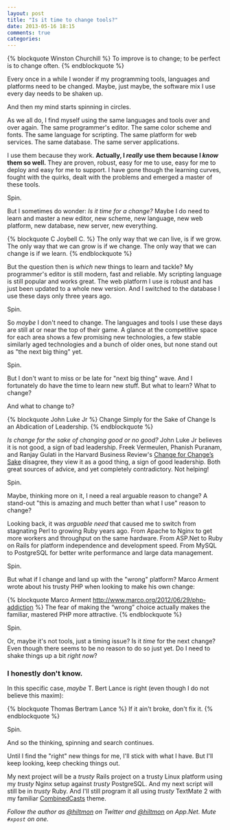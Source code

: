 ```yaml
---
layout: post
title: "Is it time to change tools?"
date: 2013-05-16 18:15
comments: true
categories: 
---
```


{% blockquote Winston Churchill %}
To improve is to change; to be perfect is to change often.
{% endblockquote %}

Every once in a while I wonder if my programming tools, languages and platforms need to be changed. Maybe, just maybe, the software mix I use every day needs to be shaken up. 

<span class="light">And then my mind starts spinning in circles.</span>

As we all do, I find myself using the same languages and tools over and over again. The same programmer's editor. The same color scheme and fonts. The same language for scripting. The same platform for web services. The same database. The same server applications.

I use them because they work. **Actually, I *really* use them because I *know* them so well.** They are proven, robust, easy for me to use, easy for me to deploy and easy for me to support. I have gone though the learning curves, fought with the quirks, dealt with the problems and emerged a master of these tools.

<span class="light">Spin.</span>

But I sometimes do wonder: *Is it time for a change?* Maybe I do need to learn and master a new editor, new scheme, new language, new web platform, new database, new server, new everything.

{% blockquote C Joybell C. %}
The only way that we can live, is if we grow. The only way that we can grow is if we change. The only way that we can change is if we learn.
{% endblockquote %}

But the question then is *which* new things to learn and tackle? My programmer's editor is still modern, fast and reliable. My scripting language is still popular and works great. The web platform I use is robust and has just been updated to a whole new version. And I switched to the database I use these days only three years ago.

<span class="light">Spin.</span>

So *maybe* I don't need to change. The languages and tools I use these days are still at or near the top of their game. A glance at the competitive space for each area shows a few promising new technologies, a few stable similarly aged technologies and a bunch of older ones, but none stand out as "the next big thing" yet.

<span class="light">Spin.</span>

But I don't want to miss or be late for "next big thing" wave. And I fortunately do have the time to learn new stuff. But what to learn? What to change? 

And what to change to?

{% blockquote John Luke Jr %}
Change Simply for the Sake of Change Is an Abdication of Leadership.
{% endblockquote %}

*Is change for the sake of changing good or no good?* John Luke Jr believes it is not good, a sign of bad leadership. Freek Vermeulen, Phanish Puranam, and Ranjay Gulati in the Harvard Business Review's [Change for Change’s Sake](http://hbr.org/2010/06/change-for-changes-sake/ar/1) disagree, they view it as a good thing, a sign of good leadership. Both great sources of advice, and yet completely contradictory. Not helping!

<span class="light">Spin.</span>

Maybe, thinking more on it, I need a real arguable reason to change? A stand-out "this is amazing and much better than what I use" reason to change?

Looking back, it was *arguable need* that caused me to switch from stagnating Perl to growing Ruby years ago. From Apache to Nginx to get more workers and throughput on the same hardware. From ASP.Net to Ruby on Rails for platform independence and development speed. From MySQL to PostgreSQL for better write performance and large data management.

<span class="light">Spin.</span>

But what if I change and land up with the "wrong" platform? Marco Arment wrote about his trusty PHP when looking to make his own change:

{% blockquote Marco Arment http://www.marco.org/2012/06/29/php-addiction %}
The fear of making the “wrong” choice actually makes the familiar, mastered PHP more attractive.
{% endblockquote %}

<span class="light">Spin.</span>

Or, maybe it's not tools, just a timing issue? Is it *time* for the next change? Even though there seems to be no reason to do so just yet. Do I need to shake things up a bit *right now*?

### I honestly don't know.

In this specific case, *maybe* T. Bert Lance is right (even though I do not believe this maxim):

{% blockquote Thomas Bertram Lance %}
If it ain't broke, don't fix it.
{% endblockquote %}

<span class="light">Spin.</span>

And so the thinking, spinning and search continues.

Until I find the "right" new things for me, I'll stick with what I have. But I'll keep looking, keep checking things out.

My next project will be a *trusty* Rails project on a trusty Linux platform using my *trusty* Nginx setup against *trusty* PostgreSQL. And my next script will still be in *trusty* Ruby. And I'll still program it all using *trusty* TextMate 2 with my familiar [CombinedCasts](http://hiltmon.com/files/CombinedCasts.tmTheme) theme.

*Follow the author as [@hiltmon](http://twitter.com/hiltmon) on Twitter and [@hiltmon](http://alpha.app.net/hiltmon) on App.Net. Mute `#xpost` on one.*
